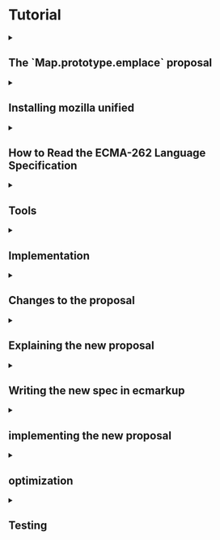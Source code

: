 # Tutorial

<details>
  <summary><h2>The `Map.prototype.emplace` proposal</h2></summary>
  
  **TODO code examples**

  __What is it?__
  Map.prototype.emplace is a new method for JavaScript's Map-object. The operation simplifies the process of inserting or updating key-value pairs in the Map. The function simply checks for existence of a key to either insert or update new key-value pairs. 

  __How does it work?__ 
  The "emplace" operation takes two arguments: a key and a handler object. The handler contains two properties:
  * update: Function to modify value of a key if the key is already existing in the Map.
  * insert: Function that generates a default-value to be set to the belonging value of the checked key. 


  __The function follow these steps:__

  1. The Map is checked for the key passed as argument. If the key is found:
      * It checks the handler for "update" function. If found this is used to update the value belonging to the key to then return it 
  2. If it is not found, the insert function from the handler is used to generate a new value, assign this to the passed key and then return the new value. 
  3. Either way, the belonging value will be returned. 

  __What is the motivation?__ Adding and updating values of a Map are tasks that developers often perform in conjunction. There are currently no Map prototype methods for either of those two things, let alone a method that does both. The workarounds involve multiple lookups and developer inconvenience while avoiding encouraging code that is surprising or is potentially error prone.

</details>

<details>
  <summary><h2>Installing mozilla unified</h2></summary>

  In this section you will learn how to download the Mozilla environment based on your operating system. It will also feature setting up SpiderMonkey for development and introduce main tools which are used during development.

  ### 1. Installation of SpiderMonkey and required tools
  We will start by installing SpiderMonkey and all required tools.

  Before you start installing, we advice you to open a terminal and navigate to the desired location of the `mozilla_unified` folder.

  The installation process depends on your operating system, therefore you can click on the link under that matches yours.

  * [Build Mozilla Firefox on Linux](https://firefox-source-docs.mozilla.org/setup/linux_build.html)
  * [Build Mozilla Firefox on Mac](https://firefox-source-docs.mozilla.org/setup/macos_build.html)
  * [Build Mozilla Firefox on Windows](https://firefox-source-docs.mozilla.org/setup/windows_build.html)
    
  During the installation, you will be asked which version of Firefox we want to build as a standard. In this tutorial we will choose `5: SpiderMonkey JavaScript engine`, which will allow for faster builds during development

  When asked if you want to use the Configuration Wizard, say no(?)

  **TODO check the hg/git thing**

  ### 2. Running SpiderMonkey
  After the installation is complete a folder named `mozilla-unified` should now appear in the folder your terminal was located when starting the guide above.

  Navigate into the `mozilla-unified` folder using `cd mozilla_unified`.
  
  **TODO add output**

  In order to run the SpiderMonkey engine, we first have to build it:
  ```sh
  $ ./mach build
  ```
  After executing this command the output should look something like this:
  ```sh
  $ # Show output here
  ```
  
  In order to run the finished build, execute this command:
  ```sh
  $ ./mach run
  ```
  Your terminal should now be in JS-loop: **TODO more info**
  ```sh
  js>
  ```
  This will be used to test our implementation throughout the tutorial.
  
  You can use it to write js-lines to evaluate.
  
  You can also run with a file: **TODO elaborate on the example**
  ```sh
  ./mach run helloworld.js
  ```

  ### 3. Applying simple changes
  **TODO: specify selfhosted code files located in ../builtin**

  **TODO: what is selfhosted code? different to normal js/limitations (alternatively in impl section)**

  Look at file ... and change function ... to return ...

  Test your changes by rebuilding and running the SpiderMonkey and then call the function with valid parameters.

  **TODO Should we also have an exercise?**

</details>

<details>
  <summary><h2>How to Read the ECMA-262 Language Specification</h2></summary>

  ### 1. What is the ECMA-262 Specification?
  - ECMA-262 is the official document that defines how JavaScript works. It tells developers and browser makers what JavaScript should do in every situation.

  ### 2. How to Navigate the Document
  - **Start with the Table of Contents**: This is where you’ll find major sections like grammar, types, and functions. It helps you jump to the part you’re interested in.
  - **Use Search**: The specification is large. If you’re looking for a specific topic, like “Promise” or “Array,” use your browser’s search function (`Ctrl + F`) to find it quickly. 
  - **Annexes (Extras)**: At the end of the document, you’ll find extra sections that explain older features or give additional context.

  ### 3. How to Read the Algorithms
  - **Algorithms are like instructions**: The spec breaks down how JavaScript works using step-by-step instructions, almost like a recipe.
  - **Steps to follow**: For example, the spec describes how `Array.prototype.push` works with small, numbered steps: first, it checks the current length, then adds the new element, and finally updates the array’s length.
  - **Conditions**: You’ll often see steps like “If X is true...” which means that JavaScript checks something, and the next steps depend on the result.

  ### 4. Key Symbols and What They Mean
  - **`[[ ]]` (Double Brackets)**: These represent internal properties of JavaScript objects. These are properties that JavaScript uses internally but developers can’t directly access.
  - **`?` (Question Mark)**: This shorthand means "if this operation results in an error (abrupt completion), return that error immediately." For example, `? Call(func, arg)` means that if calling `func` with `arg` throws an error, stop the current process and return the error right away.
  - **`Return`**: This marks the end of an operation, and tells you the result.
  - **Keywords**: Words like `if`, `else`, or `function` follow specific rules, which are detailed in the specification.

  ### 5. Finding Information on Other Symbols
  - The specification also uses symbols like `< >` for describing syntactic elements and different notations for describing the structure of code. To understand these symbols:
    - Look at the section called **"Notation"** in the specification, which explains the meaning of each symbol in detail.
    - For example, `<T>` in Backus-Naur Form (BNF) means a non-terminal element, which is used to describe parts of the language structure.
    
  ### 6. Start Simple
  - Don’t dive into the complex parts immediately. Start by reading sections like the **Introduction** or common JavaScript features such as arrays or functions.
  - **External Help**: Use resources like [SearchFox.org](https://searchfox.org/) to browse and search for JavaScript engine implementations or additional explanations before checking the more technical spec. 

  ### 7. Example: Understanding `Array.prototype.push`
  - In the specification, you can search for `Array.prototype.push` to see how it works. The algorithm will explain:
    - First, the length of the array is checked.
    - Then, the new element is added to the array.
    - Finally, the length property is updated to reflect the added element.

  **TODO first task is getting a rough understanding of the emplace spec, write line by line understamding, provide example solution**
</details>


<details>
  <summary><h2>Tools</h2></summary>
  
  how to read specs, how to use searchfox
  
</details>

<details>
  <summary><h2>Implementation</h2></summary>  

  ### creating a function

  create a hook in `MapObject.cpp`

  `JS_SELF_HOSTED_FN("emplace", "MapEmplace", 2,0),`

  in `Map.js`

  ```javascript
  function MapEmplace(key, handler) {
    return 42
  }
  ```

  build to test

  ### implement the first line

  ```
  1. Let M be the this value.
  ```

  ```javascript
  function MapEmplace(key, handler) {
    var M = this;
  }
  ```

  ### moving on
  explain the purpose of performing internal slot

  borrow from ForEach

  ```
  2. Perform ? RequireInternalSlot(M, [[MapData]]).
  ```

  ```javascript
  function MapEmplace(key, handler) {
    var M = this;

    if (!IsObject(M) || (M = GuardToMapObject(M)) === null) {
      return callFunction(
        CallMapMethodIfWrapped,
        this,
        key,
        handler,
        "MapEmplace"
      );
    }
  }
  ```

  self hosted code is different

  ```cpp
  // Standard builtins used by self-hosting.
      JS_FN("std_Map_entries", MapObject::entries, 0, 0),
      JS_FN("std_Map_get", MapObject::get, 1, 0),
      JS_FN("std_Map_set", MapObject::set, 2, 0),
  ```

  use std_Map_entries to get the list of entry records

  ```
  3. Let entries be the List that is M.[[MapData]].
  ```

  ```javascript
  function MapEmplace(key, handler) {
    var M = this;

    if (!IsObject(M) || (M = GuardToMapObject(M)) === null) {
      return callFunction(
        CallMapMethodIfWrapped,
        this,
        key,
        handler,
        "MapEmplace"
      );
    }

    var entries = callFunction(std_Map_entries, M);
  }
  ```

  step 4 iterating through the entries

  ```
  4. For each Record { [[Key]], [[Value]] } e that is an element of entries, do
  ```

  ```javascript
  function MapEmplace(key, handler) {
    var M = this;

    if (!IsObject(M) || (M = GuardToMapObject(M)) === null) {
      return callFunction(
        CallMapMethodIfWrapped,
        this,
        key,
        handler,
        "MapEmplace"
      );
    }

    var entries = callFunction(std_Map_entries, M);

    for (var e of allowContentIter(entries)) {
      var eKey = e[0];
      var eValue = e[1];
      //...
    }
  }
  ```

  verify that the given key is in the map if update
  perform abstract operation SameValueZero

  ```
  4a. If e.[[Key]] is not empty and SameValueZero(e.[[Key]], key) is true, then
  ```

  ```javascript
  function MapEmplace(key, handler) {
    var M = this;

    if (!IsObject(M) || (M = GuardToMapObject(M)) === null) {
      return callFunction(
        CallMapMethodIfWrapped,
        this,
        key,
        handler,
        "MapEmplace"
      );
    }

    var entries = callFunction(std_Map_entries, M);

    for (var e of allowContentIter(entries)) {
      var eKey = e[0];
      var eValue = e[1];
      
      if (SameValueZero(key, eKey)) {
        //...
      }
    }
  }
  ```

  ...
</details>
<details>
  <summary><h2>Changes to the proposal</h2></summary>
</details>
<details>
  <summary><h2>Explaining the new proposal</h2></summary>
  - simplicity over functionality etc

</details>
<details>
  <summary><h2>Writing the new spec in ecmarkup</h2></summary>
</details>
<details>
  <summary><h2>implementing the new proposal</h2></summary>
</details>
<details>
  <summary><h2>optimization</h2></summary>
</details>
<details>
  <summary><h2>Testing</h2></summary>
   - functionality should be tested before optimization?
</details>

